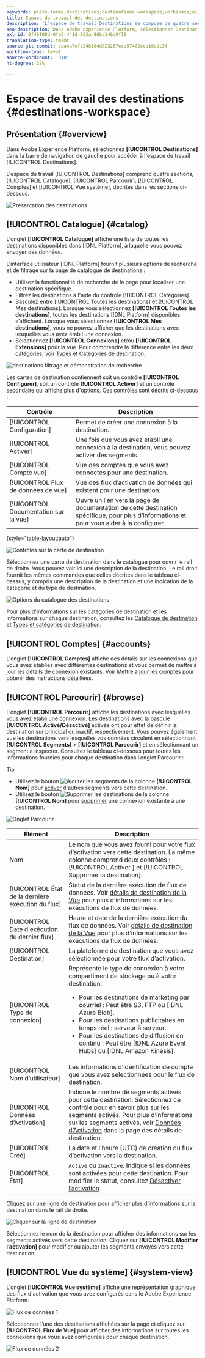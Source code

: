 ```yaml
---
keywords: plate-forme;destinations;destinations workspace;workspace;ui;destinations ui;catalog;destinations catalog;destinations catalog;destinations catalog;
title: Espace de travail des destinations
description: 'L’espace de travail Destinations se compose de quatre sections : Catalogue, Parcourir, Comptes et Vue système. Ils sont décrits dans les sections ci-dessous.'
seo-description: Dans Adobe Experience Platform, sélectionnez Destinations dans la barre de navigation de gauche pour accéder à l’espace de travail des destinations.
exl-id: 0f46f08d-0fe3-441d-933a-86bc146c0f19
translation-type: tm+mt
source-git-commit: eaa4a7efc248104d823267eca574f2eca16edc3f
workflow-type: tm+mt
source-wordcount: '810'
ht-degree: 22%

---
```


# Espace de travail des destinations {#destinations-workspace}

## Présentation {#overview}

Dans Adobe Experience Platform, sélectionnez **[!UICONTROL Destinations]** dans la barre de navigation de gauche pour accéder à l&#39;espace de travail [!UICONTROL Destinations].

L&#39;espace de travail [!UICONTROL Destinations] comprend quatre sections, [!UICONTROL Catalogue], [!UICONTROL Parcourir], [!UICONTROL Comptes] et [!UICONTROL Vue système], décrites dans les sections ci-dessous.

![Présentation des destinations](../assets/ui/workspace/destinations-workspace.png)

## [!UICONTROL Catalogue] {#catalog}

L&#39;onglet **[!UICONTROL Catalogue]** affiche une liste de toutes les destinations disponibles dans [!DNL Platform], à laquelle vous pouvez envoyer des données.

L&#39;interface utilisateur [!DNL Platform] fournit plusieurs options de recherche et de filtrage sur la page de catalogue de destinations :

* Utilisez la fonctionnalité de recherche de la page pour localiser une destination spécifique.
* Filtrez les destinations à l&#39;aide du contrôle [!UICONTROL Catégories].
* Basculez entre [!UICONTROL Toutes les destinations] et [!UICONTROL Mes destinations]. Lorsque vous sélectionnez **[!UICONTROL Toutes les destinations]**, toutes les destinations [!DNL Platform] disponibles s’affichent. Lorsque vous sélectionnez **[!UICONTROL Mes destinations]**, vous ne pouvez afficher que les destinations avec lesquelles vous avez établi une connexion.
* Sélectionnez **[!UICONTROL Connexions]** et/ou **[!UICONTROL Extensions]** pour la vue. Pour comprendre la différence entre les deux catégories, voir [Types et Catégories de destination](../destination-types.md).

![destinations filtrage et démonstration de recherche](../assets/ui/workspace/destinations-search-and-filter.gif)

Les cartes de destination contiennent soit un contrôle **[!UICONTROL Configurer]**, soit un contrôle **[!UICONTROL Activer]** et un contrôle secondaire qui affiche plus d&#39;options. Ces contrôles sont décrits ci-dessous :

| Contrôle | Description |
|---------|----------|
| [!UICONTROL Configuration] | Permet de créer une connexion à la destination. |
| [!UICONTROL Activer] | Une fois que vous avez établi une connexion à la destination, vous pouvez activer des segments. |
| [!UICONTROL Compte vue] | Vue des comptes que vous avez connectés pour une destination. |
| [!UICONTROL Flux de données de vue] | Vue des flux d’activation de données qui existent pour une destination. |
| [!UICONTROL Documentation sur la vue] | Ouvre un lien vers la page de documentation de cette destination spécifique, pour plus d’informations et pour vous aider à la configurer. |

{style=&quot;table-layout:auto&quot;}

![Contrôles sur la carte de destination](../assets/ui/workspace/destination-card-options.png)

Sélectionnez une carte de destination dans le catalogue pour ouvrir le rail de droite. Vous pouvez voir ici une description de la destination. Le rail droit fournit les mêmes commandes que celles décrites dans le tableau ci-dessus, y compris une description de la destination et une indication de la catégorie et du type de destination.

![Options du catalogue des destinations](../assets/ui/workspace/destination-right-rail.png)

Pour plus d&#39;informations sur les catégories de destination et les informations sur chaque destination, consultez les [Catalogue de destination](../catalog/overview.md) et [Types et catégories de destination](../destination-types.md).

## [!UICONTROL Comptes] {#accounts}

L&#39;onglet **[!UICONTROL Comptes]** affiche des détails sur les connexions que vous avez établies avec différentes destinations et vous permet de mettre à jour les détails de connexion existants. Voir [Mettre à jour les comptes](update-accounts.md) pour obtenir des instructions détaillées.

## [!UICONTROL Parcourir] {#browse}

L’onglet **[!UICONTROL Parcourir]** affiche les destinations avec lesquelles vous avez établi une connexion. Les destinations avec la bascule **[!UICONTROL Activé/Désactivé]** activée ont pour effet de définir la destination sur principal ou inactif, respectivement. Vous pouvez également vue les destinations vers lesquelles vos données circulent en sélectionnant **[!UICONTROL Segments]** > **[!UICONTROL Parcourir]** et en sélectionnant un segment à inspecter. Consultez le tableau ci-dessous pour toutes les informations fournies pour chaque destination dans l’onglet Parcourir :

>[!TIP]
>
> * Utilisez le bouton ![Ajouter les segments](../assets/ui/workspace/add-data-symbol.png) de la colonne **[!UICONTROL Nom]** pour [activer](activate-destinations.md) d&#39;autres segments vers cette destination.
> * Utilisez le bouton ![Supprimer les destinations](../assets/ui/workspace/delete-destination-symbol.png) de la colonne **[!UICONTROL Nom]** pour [supprimer](delete-destinations.md) une connexion existante à une destination.


![Onglet Parcourir](../assets/ui/workspace/browse-tab.png)

| Élément | Description |
|---------|----------|
| Nom | Le nom que vous avez fourni pour votre flux d’activation vers cette destination. La même colonne comprend deux contrôles : [!UICONTROL Activer ] et [!UICONTROL Supprimer la destination]. |
| [!UICONTROL État de la dernière exécution du flux] | Statut de la dernière exécution de flux de données. Voir [détails de destination de la Vue](destination-details-page.md) pour plus d’informations sur les exécutions de flux de données. |
| [!UICONTROL Date d&#39;exécution du dernier flux] | Heure et date de la dernière exécution du flux de données. Voir [détails de destination de la Vue](destination-details-page.md) pour plus d’informations sur les exécutions de flux de données. |
| [!UICONTROL Destination] | La plateforme de destination que vous avez sélectionnée pour votre flux d’activation. |
| [!UICONTROL Type de connexion] | Représente le type de connexion à votre compartiment de stockage ou à votre destination. <ul><li>Pour les destinations de marketing par courriel : Peut être S3, FTP ou [!DNL Azure Blob].</li><li>Pour les destinations publicitaires en temps réel : serveur à serveur.</li><li>Pour les destinations de diffusion en continu : Peut être [!DNL Azure Event Hubs] ou [!DNL Amazon Kinesis].</li></ul> |
| [!UICONTROL Nom d’utilisateur] | Les informations d’identification de compte que vous avez sélectionnées pour le flux de destination. |
| [!UICONTROL Données d’Activation] | Indique le nombre de segments activés pour cette destination. Sélectionnez ce contrôle pour en savoir plus sur les segments activés. Pour plus d’informations sur les segments activés, voir [Données d’Activation](/help/destinations/ui/destination-details-page.md#activation-data) dans la page des détails de destination. |
| [!UICONTROL Créé] | La date et l’heure (UTC) de création du flux d’activation vers la destination. |
| [!UICONTROL État] | `Active` ou `Inactive`. Indique si les données sont activées pour cette destination. Pour modifier le statut, consultez [Désactiver l’activation](./activate-destinations.md#disable-activation). |

Cliquez sur une ligne de destination pour afficher plus d’informations sur la destination dans le rail de droite.

![Cliquer sur la ligne de destination](../assets/ui/workspace/click-destination-row.png)

Sélectionnez le nom de la destination pour afficher des informations sur les segments activés vers cette destination. Cliquez sur **[!UICONTROL Modifier l’activation]** pour modifier ou ajouter les segments envoyés vers cette destination.

## [!UICONTROL Vue du système] {#system-view}

L&#39;onglet **[!UICONTROL Vue système]** affiche une représentation graphique des flux d&#39;activation que vous avez configurés dans le Adobe Experience Platform.

![Flux de données 1](../assets/ui/workspace/data-flows1.png)

Sélectionnez l’une des destinations affichées sur la page et cliquez sur **[!UICONTROL Flux de Vue]** pour afficher des informations sur toutes les connexions que vous avez configurées pour chaque destination.

![Flux de données 2](../assets/ui/workspace/data-flows2.png)
